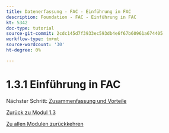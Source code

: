 ```yaml
---
title: Datenerfassung - FAC - Einführung in FAC
description: Foundation - FAC - Einführung in FAC
kt: 5342
doc-type: tutorial
source-git-commit: 2cdc145d7f3933ec593db4e6f67b60961a674405
workflow-type: tm+mt
source-wordcount: '30'
ht-degree: 0%

---
```


# 1.3.1 Einführung in FAC

Nächster Schritt: [Zusammenfassung und Vorteile](./summary.md)

[Zurück zu Modul 1.3](./fac.md)

[Zu allen Modulen zurückkehren](../../../overview.md)
